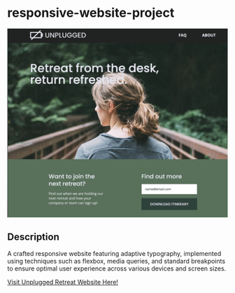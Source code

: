 # responsive-website-project
![Unplugged Retreat Website](img/unplug-snap.png)

## Description
A crafted responsive website featuring adaptive typography, implemented using techniques such as flexbox, media queries, and standard breakpoints to ensure optimal user experience across various devices and screen sizes.

<a href="https://lee77carter.github.io/responsive-website-project/">Visit Unplugged Retreat Website Here!</a> 